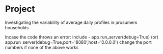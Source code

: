 # Project
Investigating the variability of average daily profiles in prosumers households

Incase the code throws an error:
    include - app.run_server(debug=True)
                    (or)
              app.run_server(debug=True,port='8080',host='0.0.0.0')
change the port numbers if none of the above works
